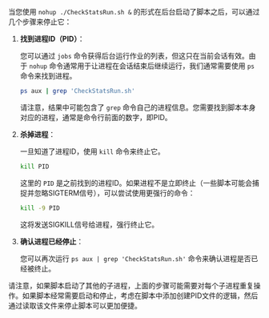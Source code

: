 当您使用 `nohup ./CheckStatsRun.sh &` 的形式在后台启动了脚本之后，可以通过几个步骤来停止它：

1. **找到进程ID（PID）**：

   您可以通过 `jobs` 命令获得后台运行作业的列表，但这只在当前会话有效。由于 `nohup` 命令通常用于让进程在会话结束后继续运行，我们通常需要使用 `ps` 命令来找到进程。

   ```bash
   ps aux | grep 'CheckStatsRun.sh'
   ```

   请注意，结果中可能包含了 `grep` 命令自己的进程信息。您需要找到脚本本身对应的进程，通常是命令行前面的数字，即PID。

2. **杀掉进程**：

   一旦知道了进程ID，使用 `kill` 命令来终止它。

   ```bash
   kill PID
   ```

   这里的 `PID` 是之前找到的进程ID。如果进程不是立即终止（一些脚本可能会捕捉并忽略SIGTERM信号），可以尝试使用更强行的命令：

   ```bash
   kill -9 PID
   ```

   这将发送SIGKILL信号给进程，强行终止它。

3. **确认进程已经停止**：

   您可以再次运行 `ps aux | grep 'CheckStatsRun.sh'` 命令来确认进程是否已经被终止。

请注意，如果脚本启动了其他的子进程，上面的步骤可能需要对每个子进程重复操作。如果脚本经常需要启动和停止，考虑在脚本中添加创建PID文件的逻辑，然后通过读取该文件来停止脚本可以更加便捷。
